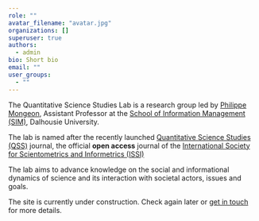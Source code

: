 ```yaml
---
role: ""
avatar_filename: "avatar.jpg"
organizations: []
superuser: true
authors:
  - admin
bio: Short bio
email: ""
user_groups:
  - ""
---
```


The Quantitative Science Studies Lab is a research group led by [Philippe Mongeon](/author/philippe-mongeon/), Assistant Professor at the [School of Information Management (SIM)](https://www.dal.ca/faculty/management/school-of-information-management.html), Dalhousie University.

The lab is named after the recently launched [Quantitative Science Studies (QSS)](https://www.mitpressjournals.org/qss) journal, the official **open access** journal of the [International Society for Scientometrics and Informetrics (ISSI)](http://www.issi-society.org/)


The lab aims to advance knowledge on the social and informational dynamics of science and its interaction with societal actors, issues and goals.

The site is currently under construction. Check again later or [get in touch](#contact) for more details.
